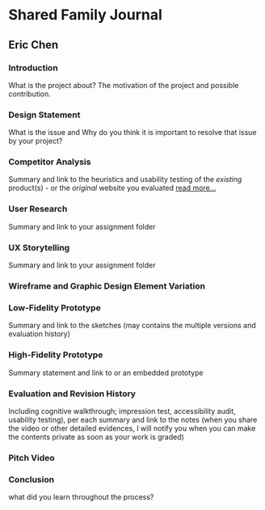 # Shared Family Journal
## Eric Chen
### Introduction
What is the project about? The motivation of the project and possible contribution.
### Design Statement
What is the issue and Why do you think it is important to resolve that issue by your project? 
### Competitor Analysis
Summary and link to the heuristics and usability testing of the *existing* product(s) - or the *original* website you evaluated
[read more...](https://github.com/ericnlchen/DH110/blob/main/Assignments/Assignment01.md)
### User Research
Summary and link to your assignment folder
### UX Storytelling
Summary and link to your assignment folder
### Wireframe and Graphic Design Element Variation
### Low-Fidelity Prototype
Summary and link to the sketches (may contains the multiple versions and evaluation history)
### High-Fidelity Prototype
Summary statement and link to or an embedded prototype
### Evaluation and Revision History
Including cognitive walkthrough; impression test, accessibility audit, usability testing), per each summary and link to the notes (when you share the video or other detailed evidences, I will notify you when you can make the contents private as soon as your work is graded)
### Pitch Video
### Conclusion
what did you learn throughout the process?
